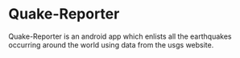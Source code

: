 # Quake-Reporter
Quake-Reporter is an android app which enlists all the earthquakes occurring around the world using data from the usgs website.
